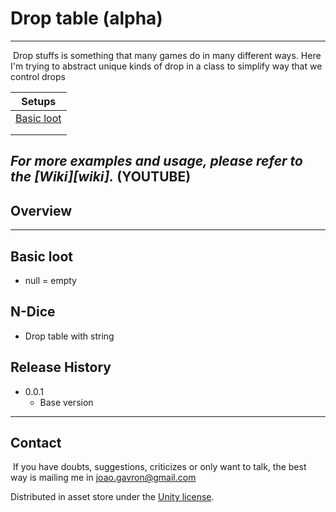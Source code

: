 # Drop table (alpha)

---

​	Drop stuffs is something that many games do in many different ways. Here I'm trying to abstract unique kinds of drop in a class to simplify way that we control drops

| Setups                    |
| ------------------------- |
| [Basic loot](#basic-loot) |
|                           |
|                           |

## _For more examples and usage, please refer to the [Wiki][wiki]._ (YOUTUBE)

## Overview



---

## Basic loot

* null = empty

## N-Dice

* Drop table with string



## Release History

* 0.0.1
  * Base version

---

## Contact

​	If you have doubts, suggestions, criticizes or only want to talk, the best way is mailing me in joao.gavron@gmail.com

Distributed in asset store under the [Unity license](https://unity3d.com/legal/as_terms?_ga=2.91212574.56628704.1591012418-1089589826.1583496471).